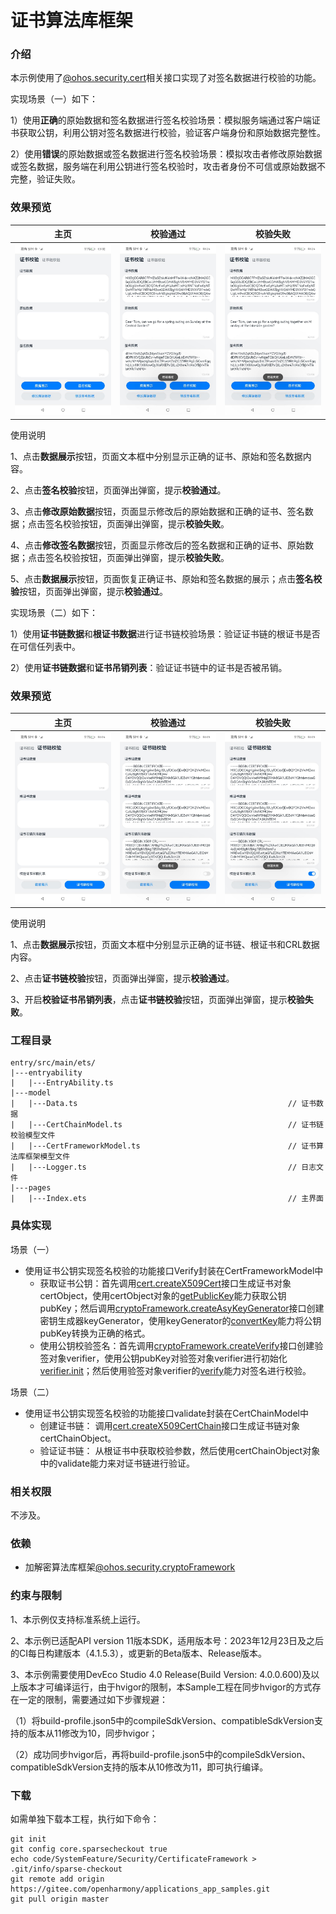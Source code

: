 # 证书算法库框架

### 介绍

本示例使用了[@ohos.security.cert](https://gitee.com/openharmony/docs/blob/master/zh-cn/application-dev/reference/apis-device-certificate-kit/js-apis-cert.md)相关接口实现了对签名数据进行校验的功能。

实现场景（一）如下：

1）使用**正确**的原始数据和签名数据进行签名校验场景：模拟服务端通过客户端证书获取公钥，利用公钥对签名数据进行校验，验证客户端身份和原始数据完整性。

2）使用**错误**的原始数据或签名数据进行签名校验场景：模拟攻击者修改原始数据或签名数据，服务端在利用公钥进行签名校验时，攻击者身份不可信或原始数据不完整，验证失败。

### 效果预览

|   主页    |                   校验通过                   |             校验失败             |
|:-------:|:------------------------------------------:|:---------------------------------------:|
| ![](screenshots/device/index.jpeg) | ![](screenshots/device/verify_success.jpeg) | ![](screenshots/device/verify_fail.jpeg) |

使用说明

1、点击**数据展示**按钮，页面文本框中分别显示正确的证书、原始和签名数据内容。

2、点击**签名校验**按钮，页面弹出弹窗，提示**校验通过**。

3、点击**修改原始数据**按钮，页面显示修改后的原始数据和正确的证书、签名数据；点击签名校验按钮，页面弹出弹窗，提示**校验失败**。

4、点击**修改签名数据**按钮，页面显示修改后的签名数据和正确的证书、原始数据；点击签名校验按钮，页面弹出弹窗，提示**校验失败**。

5、点击**数据展示**按钮，页面恢复正确证书、原始和签名数据的展示；点击**签名校验**按钮，页面弹出弹窗，提示**校验通过**。

实现场景（二）如下：

1）使用**证书链数据**和**根证书数据**进行证书链校验场景：验证证书链的根证书是否在可信任列表中。

2）使用**证书链数据**和**证书吊销列表**：验证证书链中的证书是否被吊销。

### 效果预览

|                    主页                    |                    校验通过                    |                校验失败                |
|:----------------------------------------:|:------------------------------------------:|:----------------------------------:|
| ![](screenshots/device/chain_index.jpeg) | ![](screenshots/device/chain_success.jpeg) | ![](screenshots/device/chain_fail.jpeg) |

使用说明

1、点击**数据展示**按钮，页面文本框中分别显示正确的证书链、根证书和CRL数据内容。

2、点击**证书链校验**按钮，页面弹出弹窗，提示**校验通过**。

3、开启**校验证书吊销列表**，点击**证书链校验**按钮，页面弹出弹窗，提示**校验失败**。


### 工程目录

```
entry/src/main/ets/
|---entryability
|   |---EntryAbility.ts       
|---model
|   |---Data.ts                                               // 证书数据
|   |---CertChainModel.ts                                     // 证书链校验模型文件
|   |---CertFrameworkModel.ts                                 // 证书算法库框架模型文件
|   |---Logger.ts                                             // 日志文件
|---pages
|   |---Index.ets                                             // 主界面
```

### 具体实现

场景（一）
* 使用证书公钥实现签名校验的功能接口Verify封装在CertFrameworkModel中
  * 获取证书公钥：首先调用[cert.createX509Cert](https://gitee.com/openharmony/docs/blob/master/zh-cn/application-dev/reference/apis-device-certificate-kit/js-apis-cert.md#certcreatex509cert)接口生成证书对象certObject，使用certObject对象的[getPublicKey](https://gitee.com/openharmony/docs/blob/master/zh-cn/application-dev/reference/apis-device-certificate-kit/js-apis-cert.md#getpublickey)能力获取公钥pubKey；然后调用[cryptoFramework.createAsyKeyGenerator](https://gitee.com/openharmony/docs/blob/master/zh-cn/application-dev/reference/apis-crypto-architecture-kit/js-apis-cryptoFramework.md#cryptoframeworkcreateasykeygenerator)接口创建密钥生成器keyGenerator，使用keyGenerator的[convertKey](https://gitee.com/openharmony/docs/blob/master/zh-cn/application-dev/reference/apis-crypto-architecture-kit/js-apis-cryptoFramework.md#convertkey)能力将公钥pubKey转换为正确的格式。
  * 使用公钥校验签名：首先调用[cryptoFramework.createVerify](https://gitee.com/openharmony/docs/blob/master/zh-cn/application-dev/reference/apis-crypto-architecture-kit/js-apis-cryptoFramework.md#cryptoframeworkcreateverify)接口创建验签对象verifier，使用公钥pubKey对验签对象verifier进行初始化[verifier.init](https://gitee.com/openharmony/docs/blob/master/zh-cn/application-dev/reference/apis-crypto-architecture-kit/js-apis-cryptoFramework.md#init-4)；然后使用验签对象verifier的[verify](https://gitee.com/openharmony/docs/blob/master/zh-cn/application-dev/reference/apis-crypto-architecture-kit/js-apis-cryptoFramework.md#verify)能力对签名进行校验。

场景（二）
* 使用证书公钥实现签名校验的功能接口validate封装在CertChainModel中
  * 创建证书链： 调用[cert.createX509CertChain](https://gitee.com/openharmony/docs/blob/master/zh-cn/application-dev/reference/apis-device-certificate-kit/js-apis-cert.md#certcreatex509certchain11)接口生成证书链对象certChainObject。
  * 验证证书链： 从根证书中获取校验参数，然后使用certChainObject对象中的validate能力来对证书链进行验证。

### 相关权限

不涉及。

### 依赖

* 加解密算法库框架[@ohos.security.cryptoFramework](https://gitee.com/openharmony/docs/blob/master/zh-cn/application-dev/reference/apis-crypto-architecture-kit/js-apis-cryptoFramework.md)

### 约束与限制

1、本示例仅支持标准系统上运行。

2、本示例已适配API version 11版本SDK，适用版本号：2023年12月23日及之后的CI每日构建版本（4.1.5.3），或更新的Beta版本、Release版本。

3、本示例需要使用DevEco Studio 4.0 Release(Build Version: 4.0.0.600)及以上版本才可编译运行，由于hvigor的限制，本Sample工程在同步hvigor的方式存在一定的限制，需要通过如下步骤规避：

（1）将build-profile.json5中的compileSdkVersion、compatibleSdkVersion支持的版本从11修改为10，同步hvigor；

（2）成功同步hvigor后，再将build-profile.json5中的compileSdkVersion、compatibleSdkVersion支持的版本从10修改为11，即可执行编译。

### 下载

如需单独下载本工程，执行如下命令：

```
git init
git config core.sparsecheckout true
echo code/SystemFeature/Security/CertificateFramework > .git/info/sparse-checkout
git remote add origin https://gitee.com/openharmony/applications_app_samples.git
git pull origin master
```

